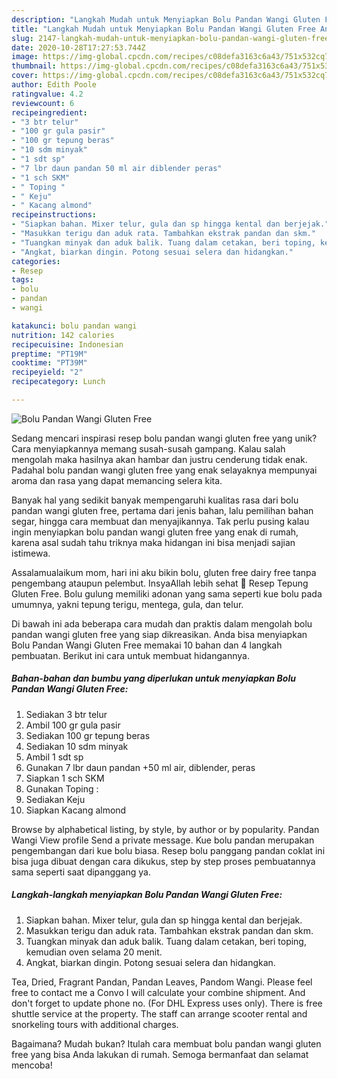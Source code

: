 ```yaml
---
description: "Langkah Mudah untuk Menyiapkan Bolu Pandan Wangi Gluten Free Anti Gagal"
title: "Langkah Mudah untuk Menyiapkan Bolu Pandan Wangi Gluten Free Anti Gagal"
slug: 2147-langkah-mudah-untuk-menyiapkan-bolu-pandan-wangi-gluten-free-anti-gagal
date: 2020-10-28T17:27:53.744Z
image: https://img-global.cpcdn.com/recipes/c08defa3163c6a43/751x532cq70/bolu-pandan-wangi-gluten-free-foto-resep-utama.jpg
thumbnail: https://img-global.cpcdn.com/recipes/c08defa3163c6a43/751x532cq70/bolu-pandan-wangi-gluten-free-foto-resep-utama.jpg
cover: https://img-global.cpcdn.com/recipes/c08defa3163c6a43/751x532cq70/bolu-pandan-wangi-gluten-free-foto-resep-utama.jpg
author: Edith Poole
ratingvalue: 4.2
reviewcount: 6
recipeingredient:
- "3 btr telur"
- "100 gr gula pasir"
- "100 gr tepung beras"
- "10 sdm minyak"
- "1 sdt sp"
- "7 lbr daun pandan 50 ml air diblender peras"
- "1 sch SKM"
- " Toping "
- " Keju"
- " Kacang almond"
recipeinstructions:
- "Siapkan bahan. Mixer telur, gula dan sp hingga kental dan berjejak."
- "Masukkan terigu dan aduk rata. Tambahkan ekstrak pandan dan skm."
- "Tuangkan minyak dan aduk balik. Tuang dalam cetakan, beri toping, kemudian oven selama 20 menit."
- "Angkat, biarkan dingin. Potong sesuai selera dan hidangkan."
categories:
- Resep
tags:
- bolu
- pandan
- wangi

katakunci: bolu pandan wangi 
nutrition: 142 calories
recipecuisine: Indonesian
preptime: "PT19M"
cooktime: "PT39M"
recipeyield: "2"
recipecategory: Lunch

---
```



![Bolu Pandan Wangi Gluten Free](https://img-global.cpcdn.com/recipes/c08defa3163c6a43/751x532cq70/bolu-pandan-wangi-gluten-free-foto-resep-utama.jpg)

Sedang mencari inspirasi resep bolu pandan wangi gluten free yang unik? Cara menyiapkannya memang susah-susah gampang. Kalau salah mengolah maka hasilnya akan hambar dan justru cenderung tidak enak. Padahal bolu pandan wangi gluten free yang enak selayaknya mempunyai aroma dan rasa yang dapat memancing selera kita.

Banyak hal yang sedikit banyak mempengaruhi kualitas rasa dari bolu pandan wangi gluten free, pertama dari jenis bahan, lalu pemilihan bahan segar, hingga cara membuat dan menyajikannya. Tak perlu pusing kalau ingin menyiapkan bolu pandan wangi gluten free yang enak di rumah, karena asal sudah tahu triknya maka hidangan ini bisa menjadi sajian istimewa.

Assalamualaikum mom, hari ini aku bikin bolu, gluten free dairy free tanpa pengembang ataupun pelembut. InsyaAllah lebih sehat 🤗 Resep Tepung Gluten Free. Bolu gulung memiliki adonan yang sama seperti kue bolu pada umumnya, yakni tepung terigu, mentega, gula, dan telur.


Di bawah ini ada beberapa cara mudah dan praktis dalam mengolah bolu pandan wangi gluten free yang siap dikreasikan. Anda bisa menyiapkan Bolu Pandan Wangi Gluten Free memakai 10 bahan dan 4 langkah pembuatan. Berikut ini cara untuk membuat hidangannya.

<!--inarticleads1-->

##### Bahan-bahan dan bumbu yang diperlukan untuk menyiapkan Bolu Pandan Wangi Gluten Free:

1. Sediakan 3 btr telur
1. Ambil 100 gr gula pasir
1. Sediakan 100 gr tepung beras
1. Sediakan 10 sdm minyak
1. Ambil 1 sdt sp
1. Gunakan 7 lbr daun pandan +50 ml air, diblender, peras
1. Siapkan 1 sch SKM
1. Gunakan  Toping :
1. Sediakan  Keju
1. Siapkan  Kacang almond


Browse by alphabetical listing, by style, by author or by popularity. Pandan Wangi View profile Send a private message. Kue bolu pandan merupakan pengembangan dari kue bolu biasa. Resep bolu panggang pandan coklat ini bisa juga dibuat dengan cara dikukus, step by step proses pembuatannya sama seperti saat dipanggang ya. 

<!--inarticleads2-->

##### Langkah-langkah menyiapkan Bolu Pandan Wangi Gluten Free:

1. Siapkan bahan. Mixer telur, gula dan sp hingga kental dan berjejak.
1. Masukkan terigu dan aduk rata. Tambahkan ekstrak pandan dan skm.
1. Tuangkan minyak dan aduk balik. Tuang dalam cetakan, beri toping, kemudian oven selama 20 menit.
1. Angkat, biarkan dingin. Potong sesuai selera dan hidangkan.


Tea, Dried, Fragrant Pandan, Pandan Leaves, Pandom Wangi. Please feel free to contact me a Convo I will calculate your combine shipment. And don&#39;t forget to update phone no. (For DHL Express uses only). There is free shuttle service at the property. The staff can arrange scooter rental and snorkeling tours with additional charges. 

Bagaimana? Mudah bukan? Itulah cara membuat bolu pandan wangi gluten free yang bisa Anda lakukan di rumah. Semoga bermanfaat dan selamat mencoba!
